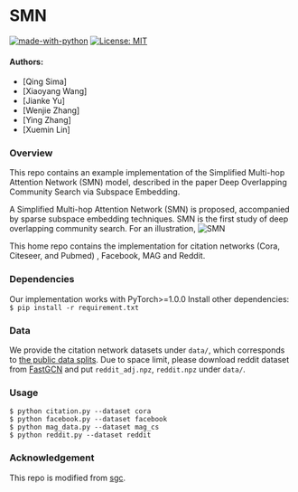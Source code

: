# SMN
[![made-with-python](https://img.shields.io/badge/Made%20with-Python-red.svg)](#python)
[![License: MIT](https://img.shields.io/badge/License-MIT-yellow.svg)](https://opensource.org/licenses/MIT) 


#### Authors: 
* [Qing Sima]
* [Xiaoyang Wang]
* [Jianke Yu]
* [Wenjie Zhang]
* [Ying Zhang]
* [Xuemin Lin]


### Overview
This repo contains an example implementation of the Simplified Multi-hop Attention Network (SMN) model, 
described in the paper Deep Overlapping Community Search via Subspace Embedding.

A Simplified Multi-hop Attention Network (SMN) is proposed, accompanied
by sparse subspace embedding techniques. SMN is the first study of deep overlapping community search.
For an illustration, ![](./model.jpg "SMN")

This home repo contains the implementation for citation networks (Cora, Citeseer, and Pubmed) , Facebook, MAG and Reddit.

### Dependencies
Our implementation works with PyTorch>=1.0.0 Install other dependencies: `$ pip install -r requirement.txt`

### Data
We provide the citation network datasets under `data/`, which corresponds to [the public data splits](https://github.com/tkipf/gcn/tree/master/gcn/data).
Due to space limit, please download reddit dataset from [FastGCN](https://github.com/matenure/FastGCN/issues/9) and put `reddit_adj.npz`, `reddit.npz` under `data/`.

### Usage
```
$ python citation.py --dataset cora
$ python facebook.py --dataset facebook
$ python mag_data.py --dataset mag_cs
$ python reddit.py --dataset reddit
```


### Acknowledgement
This repo is modified from [sgc](https://github.com/Tiiiger/SGC).

